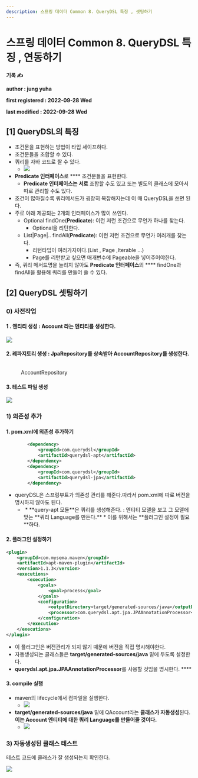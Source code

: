 ```yaml
---
description: 스프링 데이터 Common 8. QueryDSL 특징 , 셋팅하기
---
```


# 스프링 데이터 Common 8. QueryDSL 특징 , 연동하기

**기록 ✍️**

**author : jung yuha**

**first registered : 2022-09-28 Wed**

**last modified : 2022-09-28 Wed**

## \[1] QueryDSL의 특징 &#x20;

* 조건문을 표현하는 방법이 타입 세이프하다.
* 조건문들을 조합할 수 있다.
* 쿼리를 자바 코드로 짤 수 있다.
  * ![](<../.gitbook/assets/image (32).png>)
* **Predicate 인터페이스**로 **** 조건문들을 표현한다.
  * **Predicate 인터페이스는 서로** 조합할 수도 있고 또는 별도의 클래스에 모아서 따로 관리할 수도 있다.
* 조건이 많아질수록 쿼리메서드가 굉장히 복잡해지는데 이 때 QueryDSL을 쓰면 된다.
* 주로 아래 제공되는 2개의 인터페이스가 많이 쓰인다.
  * Optional findOne(**Predicate**): 이런 저런 조건으로 무언가 하나를 찾는다.
    * Optional을 리턴한다.
  * List|Page|.. findAll(**Predicate**): 이런 저런 조건으로 무언가 여러개를 찾는다.
    * 리턴타입이 여러가지이다.(List , Page ,Iterable ...)&#x20;
    * Page를 리턴받고 싶으면 매개변수에 Pageable을 넣어주어야한다.
* 즉, 쿼리 메서드명을 늘리지 않아도 **Predicate 인터페이스**의 **** findOne과 findAll을 활용해 쿼리를 만들어 쓸 수 있다.

## \[2] QueryDSL 셋팅하기

### 0) 사전작업

#### 1 . 엔티티 생성 : Account 라는 엔티티를 생성한다.

![](<../.gitbook/assets/image (19).png>)

#### 2. 레파지토리 생성 : JpaRepository를 상속받아 AccountRepository를 생성한다.

<figure><img src="../.gitbook/assets/image (9).png" alt=""><figcaption><p> AccountRepository</p></figcaption></figure>

#### 3. 테스트 파일 생성

![](<../.gitbook/assets/image (23).png>)

### 1) 의존성 추가

#### 1. pom.xml에 의존성 추가하기

```xml
        <dependency>
            <groupId>com.querydsl</groupId>
            <artifactId>querydsl-apt</artifactId>
        </dependency>
        <dependency>
            <groupId>com.querydsl</groupId>
            <artifactId>querydsl-jpa</artifactId>
        </dependency>
```

* queryDSL은 스프링부트가 의존성 관리를 해준다.따라서 pom.xml에 따로 버전을 명시하지 않아도 된다.
  * <img src="../.gitbook/assets/image (30).png" alt="" data-size="original">
    * **query-apt 모듈**은 쿼리를 생성해준다. :  엔티티 모델을 보고 그 모델에 맞는 **쿼리 Language를 만든다.**
      * 이를 위해서는 **플러그인 설정이 필요**하다.&#x20;

#### 2. 플러그인 설정하기

```xml
<plugin>
    <groupId>com.mysema.maven</groupId>
    <artifactId>apt-maven-plugin</artifactId>
    <version>1.1.3</version>
    <executions>
        <execution>
            <goals>
                <goal>process</goal>
            </goals>
            <configuration>
                <outputDirectory>target/generated-sources/java</outputDirectory>
                <processor>com.querydsl.apt.jpa.JPAAnnotationProcessor</processor>
            </configuration>
        </execution>
    </executions>
</plugin>
```

* 이 플러그인은 버전관리가 되지 않기 때문에 버전을 직접 명시해야한다.
* 자동생성되는 클래스들은 **target/generated-sources/java** 밑에 두도록 설정한다.
* **querydsl.apt.jpa.JPAAnnotationProcessor**를 사용할 것임을 명시한다. ****&#x20;

#### 3. compile 실행

* maven의 lifecycle에서 컴파일을 실행한다.
  * ![](<../.gitbook/assets/image (6).png>)
* **target/generated-sources/java** 밑에 QAccount라는 **클래스가 자동생성**된다.\
  **이는 Account 엔티티에 대한 쿼리 Language를 만들어줄 것이다.**
  * ![](<../.gitbook/assets/image (11).png>)

### 3) 자동생성된 클래스 테스트

테스트 코드에 클래스가 잘 생성되는지 확인한다.

![](<../.gitbook/assets/image (8).png>)
